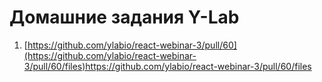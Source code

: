 <h1>Домашние задания Y-Lab</h1>

1) [https://github.com/ylabio/react-webinar-3/pull/60](https://github.com/ylabio/react-webinar-3/pull/60/files)https://github.com/ylabio/react-webinar-3/pull/60/files
